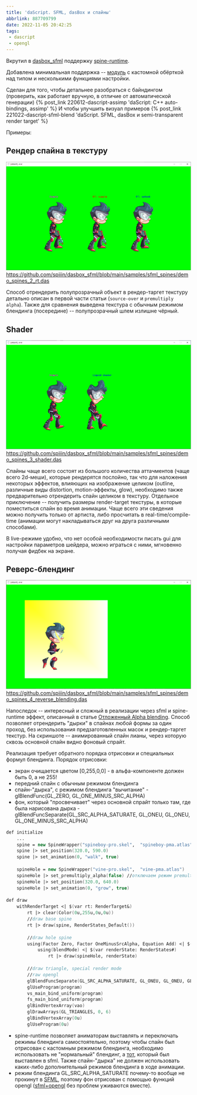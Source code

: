 ```yaml
---
title: 'daScript. SFML, dasBox и спайны'
abbrlink: 887709799
date: 2022-11-05 20:42:25
tags:
 - dascript
 - opengl
---
```


Вкрутил в [dasbox_sfml](https://github.com/spiiin/dasbox_sfml) поддержку [spine-runtime](http://ru.esotericsoftware.com/).

Добавлена минимальная поддержка -- [модуль](https://github.com/spiiin/dasbox_sfml/blob/main/src/sfmlSpine.cpp) с кастомной обёрткой над типом и несколькими функциями настройки.

Сделан для того, чтобы детальнее разобраться с байндингом (проверить, как работает вручную, в отличие от автоматической генерации)
{% post_link 220612-dascript-assimp 'daScript: C++ auto-bindings, assimp' %}
И чтобы улучшить визуал примеров
{% post_link 221022-dascript-sfml-blend 'daScript. SFML, dasBox и semi-transparent render target' %}

Примеры:

## Рендер спайна в текстуру

![](221105-dascript-sfml-spines/spine_sfml_1_small.png)
https://github.com/spiiin/dasbox_sfml/blob/main/samples/sfml_spines/demo_spines_2_rt.das

Способ отрендерить полупрозрачный объект в рендер-таргет текстуру детально описан в первой части статьи (`source-over` и `premultiply alpha`). Также для сравнения выведена текстура с обычным режимом блендинга (посередине) -- полупрозрачный шлем излишне чёрный.

## Shader
![](221105-dascript-sfml-spines/spine_sfml_2_small.png)
https://github.com/spiiin/dasbox_sfml/blob/main/samples/sfml_spines/demo_spines_3_shader.das

Спайны чаще всего состоят из большого количества аттачментов (чаще всего 2d-меши), которые рендерятся послойно, так что для наложения некоторых эффектов, влияющих на изображение целиком (outline, различные виды distortion, motion-эффекты, glow), необходимо также предварительно отрендерить спайн целиком в текстуру. Отдельное приключение -- получить размеры render-target текстуры, в которые поместиться спайн во время анимации. Чаще всего эти сведения можно получить только от артиста, либо просчитать в real-time/compile-time (анимации могут накладываться друг на друга различными способами).

В live-режиме удобно, что нет особой необходимости писать gui для настройки параметров шейдера, можно играться с ними, мгновенно получая фидбек на экране.

## Реверс-блендинг

![](221105-dascript-sfml-spines/spine_sfml_3_small.png)
https://github.com/spiiin/dasbox_sfml/blob/main/samples/sfml_spines/demo_spines_4_reverse_blending.das

Напоследок -- интересный и сложный в реализации через sfml и spine-runtime эффект, описанный в статье [Отложенный Alpha blending](https://habr.com/ru/company/playrix/blog/487250/). Способ позволяет отрендерить "дырки" в спайнах любой формы за один проход, без использования предзаготовленных масок и рендер-таргет текстур. На скриншоте -- анимированный спайн лианы, через которую сквозь основной спайн видно фоновый спрайт.

Реализация требует обратного порядка отрисовки и специальных формул блендинга. Порядок отрисовки:
- экран очищается цветом [0,255,0,0] - в альфа-компоненте должен быть 0, а не 255!
- передний спайн с обычным режимом блендинга
- спайн-"дырка", с режимом блендинга "вычитание" - glBlendFunc(GL_ZERO, GL_ONE_MINUS_SRC_ALPHA)
- фон, который "просвечивает" через основной спрайт только там, где была нарисована дырка - glBlendFuncSeparate(GL_SRC_ALPHA_SATURATE, GL_ONEU, GL_ONEU, GL_ONE_MINUS_SRC_ALPHA)

```fsharp
def initialize
    ...
    spine = new SpineWrapper("spineboy-pro.skel",  "spineboy-pma.atlas")
    spine |> set_position(320.0, 590.0)
    spine |> set_animation(0, "walk", true)

    spineHole = new SpineWrapper("vine-pro.skel",  "vine-pma.atlas")
    spineHole |> set_premultiply_alpha(false) //отключаем режим premultiply
    spineHole |> set_position(320.0, 640.0)
    spineHole |> set_animation(0, "grow", true)

def draw
    withRenderTarget <| $(var rt: RenderTarget&)
        rt |> clear(Color(0u,255u,0u,0u))
        //draw base spine
        rt |> draw(spine, RenderStates_Default())

        //draw hole spine
        using(Factor Zero, Factor OneMinusSrcAlpha, Equation Add) <| $(var blendMode: BlendMode#)
            using(blendMode) <| $(var renderState: RenderStates#)
                rt |> draw(spineHole, renderState)

        //draw triangle, special render mode
        //raw opengl
        glBlendFuncSeparate(GL_SRC_ALPHA_SATURATE, GL_ONEU, GL_ONEU, GL_ONE_MINUS_SRC_ALPHA)
        glUseProgram(program)
        vs_main_bind_uniform(program)
        fs_main_bind_uniform(program)
        glBindVertexArray(vao)
        glDrawArrays(GL_TRIANGLES, 0, 6)
        glBindVertexArray(0u)
        glUseProgram(0u)
```

- spine-runtime позволяет аниматорам выставлять и переключать режимы блендинга самостоятельно, поэтому чтобы спайн был отрисован с кастомным режимом блендинга, необходимо использовать не "нормальный" блендинг, а [тот](https://github.com/spiiin/spine_cpp_sfml/blob/main/spine-sfml/spine-sfml.cpp#L171), который был выставлен в sfml. Также спайн-"дырка" не должен использовать каких-либо дополнительный режимов блендинга в ходе анимации.
- режим блендинга GL_SRC_ALPHA_SATURATE почему-то вообще не прокинут в [SFML](https://www.sfml-dev.org/documentation/2.5.1/structsf_1_1BlendMode.php), поэтому фон отрисован с помощью функций opengl ([sfml+opengl](https://www.sfml-dev.org/tutorials/2.5/window-opengl.php) без проблем уживаются вместе).